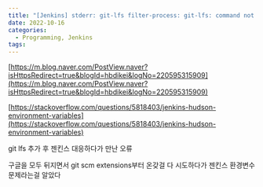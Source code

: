 ```yaml
---
title: "[Jenkins] stderr: git-lfs filter-process: git-lfs: command not found 오류 해결"
date: 2022-10-16
categories:
  - Programming, Jenkins
tags:
---
```

[https://m.blog.naver.com/PostView.naver?isHttpsRedirect=true&blogId=hbdikei&logNo=220595315909](https://m.blog.naver.com/PostView.naver?isHttpsRedirect=true&blogId=hbdikei&logNo=220595315909)

[https://stackoverflow.com/questions/5818403/jenkins-hudson-environment-variables](https://stackoverflow.com/questions/5818403/jenkins-hudson-environment-variables)

git lfs 추가 후 젠킨스 대응하다가 만난 오류

구글을 모두 뒤지면서 git scm extensions부터 온갖걸 다 시도하다가 젠킨스 환경변수 문제라는걸 알았다